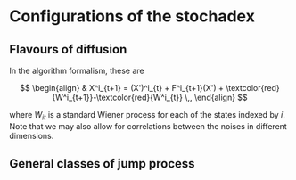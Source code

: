 # Configurations of the stochadex

## Flavours of diffusion

In the algorithm formalism, these are

$$
\begin{align}
& X^i_{t+1} = (X')^i_{t} + F^i_{t+1}(X') + \textcolor{red}{W^i_{t+1}}-\textcolor{red}{W^i_{t}} \,,
\end{align}
$$

where $W_{it}$ is a standard Wiener process for each of the states indexed by $i$. Note that we may also allow for correlations between the noises in different dimensions.

## General classes of jump process

